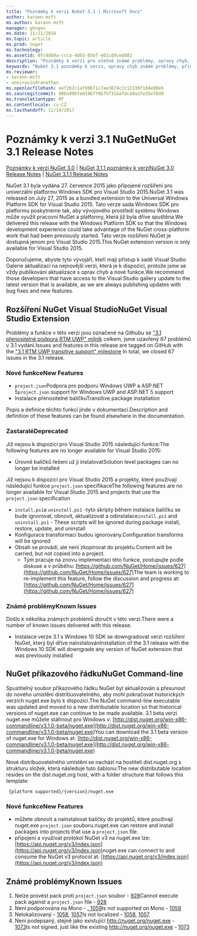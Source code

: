 ```yaml
---
title: "Poznámky k verzi NuGet 3.1 | Microsoft Docs"
author: karann-msft
ms.author: karann-msft
manager: ghogen
ms.date: 11/11/2016
ms.topic: article
ms.prod: nuget
ms.technology: 
ms.assetid: 0fc4d89a-ccca-4d63-85bf-461cd9ced882
description: "Poznámky k verzi pro včetně známé problémy, opravy chyb, přidaných funkcí a chcete 3.1 NuGet."
keywords: "NuGet 3.1 poznámky k verzi, opravy chyb známé problémy, přidat funkce, chcete"
ms.reviewer:
- karann-msft
- unniravindranathan
ms.openlocfilehash: eef2b2c1af99671c7ae3874c2c12130f104e88eb
ms.sourcegitcommit: d0ba99bfe019b779b75731bafdca8a37e35ef0d9
ms.translationtype: MT
ms.contentlocale: cs-CZ
ms.lasthandoff: 12/14/2017
---
```

# <a name="nuget-31-release-notes"></a><span data-ttu-id="a5e6b-104">Poznámky k verzi 3.1 NuGet</span><span class="sxs-lookup"><span data-stu-id="a5e6b-104">NuGet 3.1 Release Notes</span></span>

<span data-ttu-id="a5e6b-105">[Poznámky k verzi NuGet 3.0](../release-notes/nuget-3.0.0.md) | [NuGet 3.1.1 poznámky k verzi](../release-notes/nuget-3.1.1.md)</span><span class="sxs-lookup"><span data-stu-id="a5e6b-105">[NuGet 3.0 Release Notes](../release-notes/nuget-3.0.0.md) | [NuGet 3.1.1 Release Notes](../release-notes/nuget-3.1.1.md)</span></span>

<span data-ttu-id="a5e6b-106">NuGet 3.1 byla vydána 27. července 2015 jako připojené rozšíření pro univerzální platformu Windows SDK pro Visual Studio 2015.</span><span class="sxs-lookup"><span data-stu-id="a5e6b-106">NuGet 3.1 was released on July 27, 2015 as a bundled extension to the Universal Windows Platform SDK for Visual Studio 2015.</span></span> <span data-ttu-id="a5e6b-107">Tato verze sada Windows SDK pro platformu poskytneme tak, aby vývojového prostředí systému Windows může využít pracovní NuGet a platformy, která již byla dříve spuštěna.</span><span class="sxs-lookup"><span data-stu-id="a5e6b-107">We delivered this release with the Windows Platform SDK so that the Windows development experience could take advantage of the NuGet cross-platform work that had been previously started.</span></span> <span data-ttu-id="a5e6b-108">Tato verze rozšíření NuGet je dostupná jenom pro Visual Studio 2015.</span><span class="sxs-lookup"><span data-stu-id="a5e6b-108">This NuGet extension version is only available for Visual Studio 2015.</span></span>

<span data-ttu-id="a5e6b-109">Doporučujeme, abyste tyto vývojáři, kteří mají přístup k sadě Visual Studio Galerie aktualizaci na nejnovější verzi, která je k dispozici, protože jsme se vždy publikování aktualizace s oprav chyb a nové funkce.</span><span class="sxs-lookup"><span data-stu-id="a5e6b-109">We recommend those developers that have access to the Visual Studio gallery update to the latest version that is available, as we are always publishing updates with bug fixes and new features.</span></span>

## <a name="nuget-visual-studio-extension"></a><span data-ttu-id="a5e6b-110">Rozšíření NuGet Visual Studio</span><span class="sxs-lookup"><span data-stu-id="a5e6b-110">NuGet Visual Studio Extension</span></span>

<span data-ttu-id="a5e6b-111">Problémy a funkce v této verzi jsou označené na Githubu se ["3.1 přenositelné podpora RTM UWP" milník](https://github.com/NuGet/Home/issues?utf8=%E2%9C%93&q=is%3Aclosed+milestone%3A%223.1+RTM+UWP+transitive+support%22+) celkem, jsme uzavřený 67 problémů v 3.1 vydání.</span><span class="sxs-lookup"><span data-stu-id="a5e6b-111">Issues and features in this release are tagged on GitHub with the ["3.1 RTM UWP transitive support" milestone](https://github.com/NuGet/Home/issues?utf8=%E2%9C%93&q=is%3Aclosed+milestone%3A%223.1+RTM+UWP+transitive+support%22+)  In total, we closed 67 issues in the 3.1 release.</span></span>

### <a name="new-features"></a><span data-ttu-id="a5e6b-112">Nové funkce</span><span class="sxs-lookup"><span data-stu-id="a5e6b-112">New Features</span></span>

* <span data-ttu-id="a5e6b-113">`project.json`Podpora pro podporu Windows UWP a ASP.NET 5</span><span class="sxs-lookup"><span data-stu-id="a5e6b-113">`project.json` support for Windows UWP and ASP.NET 5 support</span></span>
* <span data-ttu-id="a5e6b-114">Instalace přenositelné balíčku</span><span class="sxs-lookup"><span data-stu-id="a5e6b-114">Transitive package installation</span></span>

<span data-ttu-id="a5e6b-115">Popis a definice těchto funkcí jinde v dokumentaci.</span><span class="sxs-lookup"><span data-stu-id="a5e6b-115">Description and definition of these features can be found elsewhere in the documentation.</span></span>

### <a name="deprecated"></a><span data-ttu-id="a5e6b-116">Zastaralé</span><span class="sxs-lookup"><span data-stu-id="a5e6b-116">Deprecated</span></span>

<span data-ttu-id="a5e6b-117">Již nejsou k dispozici pro Visual Studio 2015 následující funkce:</span><span class="sxs-lookup"><span data-stu-id="a5e6b-117">The following features are no longer available for Visual Studio 2015:</span></span>

* <span data-ttu-id="a5e6b-118">Úrovně balíčků řešení už ji instalovat</span><span class="sxs-lookup"><span data-stu-id="a5e6b-118">Solution level packages can no longer be installed</span></span>

<span data-ttu-id="a5e6b-119">Již nejsou k dispozici pro Visual Studio 2015 a projekty, které používají následující funkce `project.json` specifikace</span><span class="sxs-lookup"><span data-stu-id="a5e6b-119">The following features are no longer available for Visual Studio 2015 and projects that use the `project.json` specification</span></span>

* <span data-ttu-id="a5e6b-120">`install.ps1`a `uninstall.ps1` -tyto skripty během instalace balíčku se bude ignorovat, obnovit, aktualizovat a odinstalace</span><span class="sxs-lookup"><span data-stu-id="a5e6b-120">`install.ps1` and `uninstall.ps1` - These scripts will be ignored during package install, restore, update, and uninstall</span></span>
* <span data-ttu-id="a5e6b-121">Konfigurace transformací budou ignorovány.</span><span class="sxs-lookup"><span data-stu-id="a5e6b-121">Configuration transforms will be ignored</span></span>
* <span data-ttu-id="a5e6b-122">Obsah se provádí, ale není zkopírovat do projektu.</span><span class="sxs-lookup"><span data-stu-id="a5e6b-122">Content will be carried, but not copied into a project.</span></span>
    * <span data-ttu-id="a5e6b-123">Tým pracuje na znovu implementací této funkce, postupujte podle diskuse a v průběhu: [https://github.com/NuGet/Home/issues/627](https://github.com/NuGet/Home/issues/627)</span><span class="sxs-lookup"><span data-stu-id="a5e6b-123">The team is working to re-implement this feature, follow the discussion and progress at: [https://github.com/NuGet/Home/issues/627](https://github.com/NuGet/Home/issues/627)</span></span>


### <a name="known-issues"></a><span data-ttu-id="a5e6b-124">Známé problémy</span><span class="sxs-lookup"><span data-stu-id="a5e6b-124">Known Issues</span></span>

<span data-ttu-id="a5e6b-125">Došlo k několika známých problémů doručit v této verzi.</span><span class="sxs-lookup"><span data-stu-id="a5e6b-125">There were a number of known issues delivered with this release.</span></span>

* <span data-ttu-id="a5e6b-126">Instalace verze 3.1 s Windows 10 SDK se downgradovat verzi rozšíření NuGet, který byl dříve nainstalován</span><span class="sxs-lookup"><span data-stu-id="a5e6b-126">Installation of the 3.1 release with the Windows 10 SDK will downgrade any version of NuGet extension that was previously installed</span></span>

## <a name="nuget-command-line"></a><span data-ttu-id="a5e6b-127">NuGet příkazového řádku</span><span class="sxs-lookup"><span data-stu-id="a5e6b-127">NuGet Command-line</span></span>

<span data-ttu-id="a5e6b-128">Spustitelný soubor příkazového řádku NuGet byl aktualizován a přesunout do nového umístění distribuovatelného, aby mohl pokračovat historických verzích nuget.exe bylo k dispozici.</span><span class="sxs-lookup"><span data-stu-id="a5e6b-128">The NuGet command-line executable was updated and moved to a new distributable location so that historical versions of nuget.exe can continue to be made available.</span></span>  <span data-ttu-id="a5e6b-129">3.1 beta verzi nuget.exe můžete stáhnout pro Windows v: [http://dist.nuget.org/win-x86-commandline/v3.1.0-beta/nuget.exe](http://dist.nuget.org/win-x86-commandline/v3.1.0-beta/nuget.exe)</span><span class="sxs-lookup"><span data-stu-id="a5e6b-129">You can download the 3.1 beta version of nuget.exe for Windows at: [http://dist.nuget.org/win-x86-commandline/v3.1.0-beta/nuget.exe](http://dist.nuget.org/win-x86-commandline/v3.1.0-beta/nuget.exe)</span></span>

<span data-ttu-id="a5e6b-130">Nové distribuovatelného umístění se nachází na hostiteli dist.nuget.org s strukturu složek, která následuje tuto šablonu:</span><span class="sxs-lookup"><span data-stu-id="a5e6b-130">The new distributable location resides on the dist.nuget.org host, with a folder structure that follows this template:</span></span>

     {platform supported}/{version}/nuget.exe

### <a name="new-features"></a><span data-ttu-id="a5e6b-131">Nové funkce</span><span class="sxs-lookup"><span data-stu-id="a5e6b-131">New Features</span></span>

* <span data-ttu-id="a5e6b-132">můžete obnovit a nainstalovat balíčky do projektů, které používají nuget.exe `project.json` souboru.</span><span class="sxs-lookup"><span data-stu-id="a5e6b-132">nuget.exe can restore and install packages into projects that use a `project.json` file.</span></span>
* <span data-ttu-id="a5e6b-133">připojení a využívat protokol NuGet v3 na nuget.exe lze: [https://api.nuget.org/v3/index.json](https://api.nuget.org/v3/index.json)</span><span class="sxs-lookup"><span data-stu-id="a5e6b-133">nuget.exe can connect to and consume the NuGet v3 protocol at: [https://api.nuget.org/v3/index.json](https://api.nuget.org/v3/index.json)</span></span>

## <a name="known-issues"></a><span data-ttu-id="a5e6b-134">Známé problémy</span><span class="sxs-lookup"><span data-stu-id="a5e6b-134">Known Issues</span></span> ##

1.    <span data-ttu-id="a5e6b-135">Nelze provést pack proti `project.json` soubor - [928](https://github.com/NuGet/Home/issues/928)</span><span class="sxs-lookup"><span data-stu-id="a5e6b-135">Cannot execute pack against a `project.json` file - [928](https://github.com/NuGet/Home/issues/928)</span></span>
2.    <span data-ttu-id="a5e6b-136">Není podporována na Mono - [. 1059](https://github.com/NuGet/Home/issues/1059)</span><span class="sxs-lookup"><span data-stu-id="a5e6b-136">Is not supported on Mono - [1059](https://github.com/NuGet/Home/issues/1059)</span></span>
3.    <span data-ttu-id="a5e6b-137">Nelokalizovaný - [1058](https://github.com/NuGet/Home/issues/1058), [1057](https://github.com/NuGet/Home/issues/1057)</span><span class="sxs-lookup"><span data-stu-id="a5e6b-137">Is not localized - [1058](https://github.com/NuGet/Home/issues/1058),   [1057](https://github.com/NuGet/Home/issues/1057)</span></span>
4.    <span data-ttu-id="a5e6b-138">Není podepsaný, stejně jako existující http://nuget.org/nuget.exe - [1073](https://github.com/NuGet/Home/issues/1073)</span><span class="sxs-lookup"><span data-stu-id="a5e6b-138">Is not signed, just like the existing http://nuget.org/nuget.exe - [1073](https://github.com/NuGet/Home/issues/1073)</span></span>
